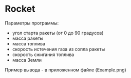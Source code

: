 # Rocket
Параметры программы:
 - угол старта ракеты (от 0 до 90 градусов)
 - масса ракеты
 - масса топлива
 - скорость истечения газа из сопла ракеты
 - скорость сжигания топлива
 - масса Земли

Пример вывода - в приложенном файле (Example.png)
